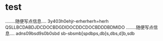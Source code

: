 # test
........随便写点信息....
3y403h0ehjr-erherherh=herh
QSLLBCDABDJDCDOCBDGDIDOCDDCDOCBDDDBDMIDO
........随便写点信息....
adns09bsd9s0b0sbd
sb-sbsmb[spdbps,db]s,dbs,d]b,sdb
